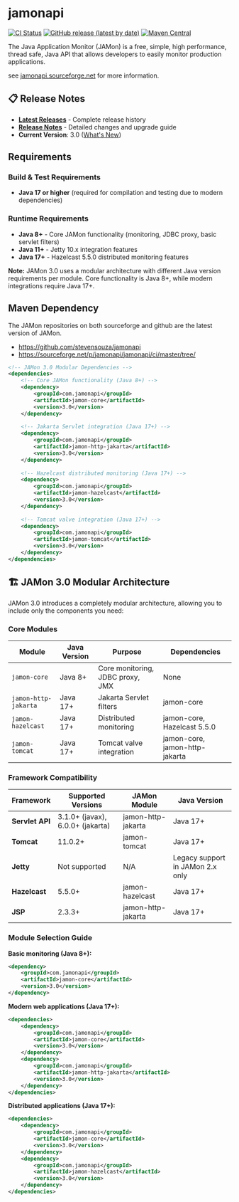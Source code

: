 # jamonapi

[![CI Status](https://github.com/stevensouza/jamonapi/workflows/JAMon%20CI/CD%20Pipeline/badge.svg)](https://github.com/stevensouza/jamonapi/actions)
[![GitHub release (latest by date)](https://img.shields.io/github/v/release/stevensouza/jamonapi)](https://github.com/stevensouza/jamonapi/releases/latest)
[![Maven Central](https://img.shields.io/maven-central/v/com.jamonapi/jamon)](https://central.sonatype.com/artifact/com.jamonapi/jamon)

The Java Application Monitor (JAMon) is a free, simple, high performance, thread safe, Java API that allows developers to easily monitor production applications.

see [jamonapi.sourceforge.net](http://jamonapi.sourceforge.net) for more information.

## 📋 Release Notes

- **[Latest Releases](https://github.com/stevensouza/jamonapi/releases)** - Complete release history
- **[Release Notes](RELEASE_NOTES.md)** - Detailed changes and upgrade guide
- **Current Version**: 3.0 ([What's New](https://github.com/stevensouza/jamonapi/releases/tag/v3_0))

## Requirements

### Build & Test Requirements
- **Java 17 or higher** (required for compilation and testing due to modern dependencies)

### Runtime Requirements
- **Java 8+** - Core JAMon functionality (monitoring, JDBC proxy, basic servlet filters)
- **Java 11+** - Jetty 10.x integration features  
- **Java 17+** - Hazelcast 5.5.0 distributed monitoring features

**Note:** JAMon 3.0 uses a modular architecture with different Java version requirements per module. Core functionality is Java 8+, while modern integrations require Java 17+.

## Maven Dependency

The JAMon repositories on both sourceforge and github are the latest version of JAMon.
* https://github.com/stevensouza/jamonapi
* https://sourceforge.net/p/jamonapi/jamonapi/ci/master/tree/

```xml
<!-- JAMon 3.0 Modular Dependencies -->
<dependencies>
    <!-- Core JAMon functionality (Java 8+) -->
    <dependency>
        <groupId>com.jamonapi</groupId>
        <artifactId>jamon-core</artifactId>
        <version>3.0</version>
    </dependency>
    
    <!-- Jakarta Servlet integration (Java 17+) -->
    <dependency>
        <groupId>com.jamonapi</groupId>
        <artifactId>jamon-http-jakarta</artifactId>
        <version>3.0</version>
    </dependency>
    
    <!-- Hazelcast distributed monitoring (Java 17+) -->
    <dependency>
        <groupId>com.jamonapi</groupId>
        <artifactId>jamon-hazelcast</artifactId>
        <version>3.0</version>
    </dependency>
    
    <!-- Tomcat valve integration (Java 17+) -->
    <dependency>
        <groupId>com.jamonapi</groupId>
        <artifactId>jamon-tomcat</artifactId>
        <version>3.0</version>
    </dependency>
</dependencies>
```

## 🏗️ JAMon 3.0 Modular Architecture

JAMon 3.0 introduces a completely modular architecture, allowing you to include only the components you need:

### Core Modules

| Module | Java Version | Purpose | Dependencies |
|--------|-------------|---------|--------------|
| `jamon-core` | Java 8+ | Core monitoring, JDBC proxy, JMX | None |
| `jamon-http-jakarta` | Java 17+ | Jakarta Servlet filters | jamon-core |
| `jamon-hazelcast` | Java 17+ | Distributed monitoring | jamon-core, Hazelcast 5.5.0 |
| `jamon-tomcat` | Java 17+ | Tomcat valve integration | jamon-core, jamon-http-jakarta |

### Framework Compatibility

| Framework | Supported Versions | JAMon Module | Java Version |
|-----------|-------------------|--------------|--------------|
| **Servlet API** | 3.1.0+ (javax), 6.0.0+ (jakarta) | jamon-http-jakarta | Java 17+ |
| **Tomcat** | 11.0.2+ | jamon-tomcat | Java 17+ |
| **Jetty** | Not supported | N/A | Legacy support in JAMon 2.x only |
| **Hazelcast** | 5.5.0+ | jamon-hazelcast | Java 17+ |
| **JSP** | 2.3.3+ | jamon-http-jakarta | Java 17+ |

### Module Selection Guide

**Basic monitoring (Java 8+):**
```xml
<dependency>
    <groupId>com.jamonapi</groupId>
    <artifactId>jamon-core</artifactId>
    <version>3.0</version>
</dependency>
```

**Modern web applications (Java 17+):**
```xml
<dependencies>
    <dependency>
        <groupId>com.jamonapi</groupId>
        <artifactId>jamon-core</artifactId>
        <version>3.0</version>
    </dependency>
    <dependency>
        <groupId>com.jamonapi</groupId>
        <artifactId>jamon-http-jakarta</artifactId>
        <version>3.0</version>
    </dependency>
</dependencies>
```

**Distributed applications (Java 17+):**
```xml
<dependencies>
    <dependency>
        <groupId>com.jamonapi</groupId>
        <artifactId>jamon-core</artifactId>
        <version>3.0</version>
    </dependency>
    <dependency>
        <groupId>com.jamonapi</groupId>
        <artifactId>jamon-hazelcast</artifactId>
        <version>3.0</version>
    </dependency>
</dependencies>
```
